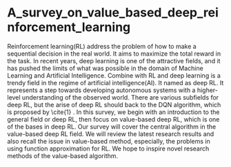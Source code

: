 # A_survey_on_value_based_deep_reinforcement_learning
Reinforcement learning(RL) address the problem of how to make a sequential decision in the real world. It aims to maximize the total reward in the task. In recent years, deep learning is one of the attractive fields, and it has pushed the limits of what was possible in the domain of Machine Learning and Artificial Intelligence. Combine with RL and deep learning is a trendy field in the regime of artificial intelligence(AI). It named as deep RL. It represents a step towards developing autonomous systems with a higher-level understanding of the observed world. There are various subfields for deep RL, but the arise of deep RL should back to the DQN algorithm, which is proposed by \cite{1} . In this survey, we begin with an introduction to the general field or deep RL, then focus on value-based deep RL, which is one of the bases in deep RL. Our survey will cover the central algorithm in the value-based deep RL field. We will review the latest research results and also recall the issue in value-based method, especially, the problems in using function approximation for RL. We hope to inspire novel research methods of the value-based algorithm.  
